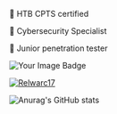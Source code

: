 💎 HTB CPTS certified

💎 Cybersecurity Specialist

💎 Junior penetration tester

<img src="https://tryhackme-badges.s3.amazonaws.com/suljov.png" alt="Your Image Badge" />

[ ![Relwarc17](https://www.hackthebox.eu/badge/image/42767)](https://www.hackthebox.eu/home/users/profile/42767)

![Anurag's GitHub stats](https://github-readme-stats.vercel.app/api?username=suljov&show_icons=true&theme=dracula)


